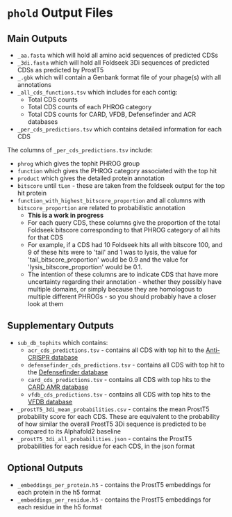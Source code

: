 # `phold` Output Files

## Main Outputs

* `_aa.fasta` which will hold all amino acid sequences of predicted CDSs
* `_3di.fasta` which will hold all Foldseek 3Di sequences of predicted CDSs as predicted by ProstT5
* `_.gbk` which will contain a Genbank format file of your phage(s) with all annotations
* `_all_cds_functions.tsv` which includes for each contig:
    * Total CDS counts
    * Total CDS counts of each PHROG category 
    * Total CDS counts for CARD, VFDB, Defensefinder and ACR databases
*  `_per_cds_predictions.tsv` which contains detailed information for each CDS

The columns of `_per_cds_predictions.tsv` include:

*  `phrog` which gives the tophit PHROG group
*  `function` which gives the PHROG category associated with the top hit
*  `product` which gives the detailed protein annotation
*  `bitscore` until `tLen` - these are taken from the foldseek output for the top hit protein
*  `function_with_highest_bitscore_proportion`  and all columns with `bitscore_proportion` are related to probabilistic annotation
    * **This is a work in progress**
    * For each query CDS, these columns give the proportion of the total Foldseek bitscore corresponding to that PHROG category of all hits for that CDS 
    * For example, if a CDS had 10 Foldseek hits all with bitscore 100, and 9 of these hits were to 'tail' and 1 was to lysis, the value for 'tail_bitscore_proportion' would be 0.9 and the value for 'lysis_bitscore_proportion' would be 0.1.
    * The intention of these columns are to indicate CDS that have more uncertainty regarding their annotation - whether they possibly have multiple domains, or simply because they are homologous to multiple different PHROGs - so you should probably have a closer look at them


## Supplementary Outputs

* `sub_db_tophits` which contains:
    * `acr_cds_predictions.tsv` - contains all CDS with top hit to the [Anti-CRISPR database](https://bcb.unl.edu/AcrDB/)
    * `defensefinder_cds_predictions.tsv` - contains all CDS with top hit to the [Defensefinder database](https://defensefinder.mdmlab.fr)
    * `card_cds_predictions.tsv` - contains all CDS with top hits to the [CARD AMR database](https://card.mcmaster.ca)
    * `vfdb_cds_predictions.tsv` - contains all CDS with top hits to the [VFDB database](vfdb_cds_predictions.tsv)
*  `_prostT5_3di_mean_probabilities.csv` - contains the mean ProstT5 probability score for each CDS. These are equivalent to the probability of how similar the overall ProstT5 3Di sequence is predicted to be compared to its Alphafold2 baseline
*  `_prostT5_3di_all_probabilities.json` - contains the ProstT5 probabilities for each residue for each CDS, in the json format

## Optional Outputs
*  `_embeddings_per_protein.h5` - contains the ProstT5 embeddings for each protein in the h5 format
*  `_embeddings_per_residue.h5` - contains the ProstT5 embeddings for each residue in the h5 format
